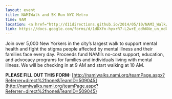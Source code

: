 ```yaml
---
layout: event
title: NAMIWalk and 5K Run NYC Metro
time: 9AM
location: <a href="http://d11directions.github.io/2014/05/10/NAMI_Walk/">South Street Seaport Museum Promenade, South and Fulton Streets NYC </a>
link: https://docs.google.com/forms/d/1dDXfn-hyxrR7-L2wrE_odhKNe_un_mdQfG36Id8JHcE/viewform
---
```

Join over 5,000 New Yorkers in the city’s largest walk to support mental health and fight the stigma people affected by mental illness and their families face every day. Proceeds fund NAMI’s no-cost support, education, and advocacy programs for families and individuals living with mental illness. We will be checking in at 9 AM and start walking at 10 AM.

**PLEASE FILL OUT THIS FORM:** [http://namiwalks.nami.org/teamPage.aspx?Referrer=direct%2fnone&TeamID=509045](http://namiwalks.nami.org/teamPage.aspx?Referrer=direct%2fnone&TeamID=509045)
